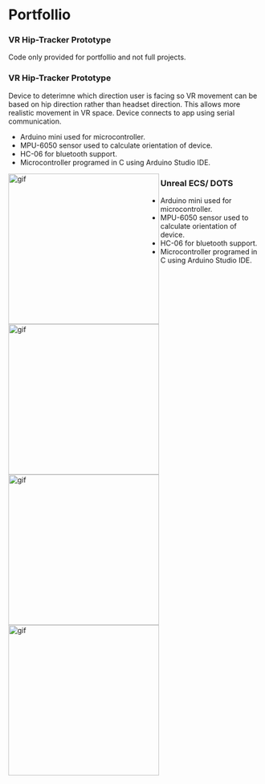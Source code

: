 # Portfollio

<h3>VR Hip-Tracker Prototype</h3>
<p>
  Code only provided for portfollio and not full projects.
</p>

<h3>VR Hip-Tracker Prototype</h3>
<p>
  Device to deterimne which direction user is facing so VR movement can be based on hip direction rather than headset direction.
  This allows more realistic movement in VR space. Device connects to app using serial communication.
</p>
<ul>
<li>Arduino mini used for microcontroller.</li>
<li>MPU-6050 sensor used to calculate orientation of device.</li>
<li>HC-06 for bluetooth support.</li>
<li>Microcontroller programed in C using Arduino Studio IDE.</li>
</ul>
<p><img align ="left" alt="gif" src="https://github.com/NicholasGennadyKorta/Portfollio/blob/main/README_FILES/VR%20hip-tracker%20Ptototype%20hardware.gif" width=300 height=300></p>
<p><img align ="left" alt="gif" src="https://github.com/NicholasGennadyKorta/Portfollio/blob/main/README_FILES/VR%20hip-tracker%20Ptototype%20Unity.gif" width=300 height=300></p>

<h3>Unreal ECS/ DOTS</h3>
<ul>
<li>Arduino mini used for microcontroller.</li>
<li>MPU-6050 sensor used to calculate orientation of device.</li>
<li>HC-06 for bluetooth support.</li>
<li>Microcontroller programed in C using Arduino Studio IDE.</li>
</ul>
<p><img align ="left" alt="gif" src="https://github.com/NicholasGennadyKorta/Portfollio/blob/main/README_FILES/VR%20hip-tracker%20Ptototype%20hardware.gif" width=300 height=300></p>
<p><img align ="left" alt="gif" src="https://github.com/NicholasGennadyKorta/Portfollio/blob/main/README_FILES/VR%20hip-tracker%20Ptototype%20Unity.gif" width=300 height=300></p>
